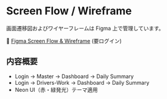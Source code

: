 # Screen Flow / Wireframe

画面遷移図およびワイヤーフレームは Figma 上で管理しています。

🔗 [Figma Screen Flow & Wireframe](https://www.figma.com/board/USdEkA6qdffUJAldpTNO1B/logi-balance%E7%94%BB%E9%9D%A2%E9%81%B7%E7%A7%BB%E5%9B%B3%E3%80%81%E3%83%AF%E3%82%A4%E3%83%A4%E3%83%BC%E3%83%95%E3%83%AC%E3%83%BC%E3%83%A0?t=2Sw7okRuqk7S48pW-0)
(要ログイン)
## 内容概要
- Login → Master → Dashboard → Daily Summary
- Login → Drivers-Work → Dashboard → Daily Summary
- Neon UI（赤・緑発光）テーマ適用
